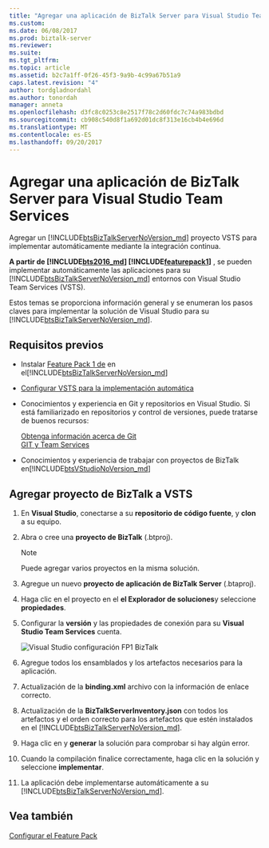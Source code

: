 ```yaml
---
title: "Agregar una aplicación de BizTalk Server para Visual Studio Team Services | Documentos de Microsoft"
ms.custom: 
ms.date: 06/08/2017
ms.prod: biztalk-server
ms.reviewer: 
ms.suite: 
ms.tgt_pltfrm: 
ms.topic: article
ms.assetid: b2c7a1ff-0f26-45f3-9a9b-4c99a67b51a9
caps.latest.revision: "4"
author: tordgladnordahl
ms.author: tonordah
manager: anneta
ms.openlocfilehash: d3fc8c0253c8e2517f78c2d60fdc7c74a983bdbd
ms.sourcegitcommit: cb908c540d8f1a692d01dc8f313e16cb4b4e696d
ms.translationtype: MT
ms.contentlocale: es-ES
ms.lasthandoff: 09/20/2017
---
```

# <a name="add-a-biztalk-server-application-to-visual-studio-team-services"></a>Agregar una aplicación de BizTalk Server para Visual Studio Team Services
Agregar un [!INCLUDE[btsBizTalkServerNoVersion_md](../includes/btsbiztalkservernoversion-md.md)] proyecto VSTS para implementar automáticamente mediante la integración continua.  

**A partir de [!INCLUDE[bts2016_md](../includes/bts2016-md.md)] [!INCLUDE[featurepack1](../includes/featurepack1.md)]** , se pueden implementar automáticamente las aplicaciones para su [!INCLUDE[btsBizTalkServerNoVersion_md](../includes/btsbiztalkservernoversion-md.md)] entornos con Visual Studio Team Services (VSTS). 

Estos temas se proporciona información general y se enumeran los pasos claves para implementar la solución de Visual Studio para su [!INCLUDE[btsBizTalkServerNoVersion_md](../includes/btsbiztalkservernoversion-md.md)]. 

## <a name="prerequisites"></a>Requisitos previos
* Instalar [Feature Pack 1 de](https://www.microsoft.com/download/details.aspx?id=55100) en el[!INCLUDE[btsBizTalkServerNoVersion_md](../includes/btsbiztalkservernoversion-md.md)]
* [Configurar VSTS para la implementación automática](../core/configure-visual-studio-team-services-to-deploy-biztalk-solutions-or-projects.md)
* Conocimientos y experiencia en Git y repositorios en Visual Studio. Si está familiarizado en repositorios y control de versiones, puede tratarse de buenos recursos: 

    [Obtenga información acerca de Git](https://www.visualstudio.com/learn-git/)  
    [GIT y Team Services](https://www.visualstudio.com/docs/git/overview)
* Conocimientos y experiencia de trabajar con proyectos de BizTalk en[!INCLUDE[btsVStudioNoVersion_md](../includes/btsvstudionoversion-md.md)]

## <a name="add-biztalk-project-to-vsts"></a>Agregar proyecto de BizTalk a VSTS
1. En **Visual Studio**, conectarse a su **repositorio de código fuente**, y **clon** a su equipo.
2. Abra o cree una **proyecto de BizTalk** (.btproj).

   > [!NOTE]
   > Puede agregar varios proyectos en la misma solución.
   
3. Agregue un nuevo **proyecto de aplicación de BizTalk Server** (.btaproj).
4. Haga clic en el proyecto en el **el Explorador de soluciones**y seleccione **propiedades**.
5. Configurar la **versión** y las propiedades de conexión para su **Visual Studio Team Services** cuenta.

    ![Visual Studio configuración FP1 BizTalk](../core/media/visual-studio-configuration-fp1-biztalk.png)

6. Agregue todos los ensamblados y los artefactos necesarios para la aplicación.
7. Actualización de la **binding.xml** archivo con la información de enlace correcto.
8. Actualización de la **BizTalkServerInventory.json** con todos los artefactos y el orden correcto para los artefactos que estén instalados en el [!INCLUDE[btsBizTalkServerNoVersion_md](../includes/btsbiztalkservernoversion-md.md)].
9. Haga clic en y **generar** la solución para comprobar si hay algún error. 
10. Cuando la compilación finalice correctamente, haga clic en la solución y seleccione **implementar**.
11. La aplicación debe implementarse automáticamente a su [!INCLUDE[btsBizTalkServerNoVersion_md](../includes/btsbiztalkservernoversion-md.md)].

## <a name="see-also"></a>Vea también
[Configurar el Feature Pack](../core/configure-the-feature-pack.md)